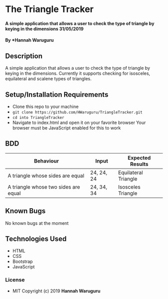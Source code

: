 # The Triangle Tracker

#### A simple application that allows a user to check the type of triangle by keying in the dimensions 31/05/2019

#### By *Hannah Waruguru

## Description
A simple application that allows a user to check the type of triangle by keying in the dimensions. Currently it supports checking for isosceles, equilateral and scalene types of triangles.

## Setup/Installation Requirements
* Clone this repo to your machine 
* `git clone https://github.com/HWaruguru/TriangleTracker.git`
* `cd into TriangleTracker`
* Navigate to index.html  and open it on your favorite browser
Your browser must be JavaScript enabled for this to work
## BDD
| Behaviour                                                                                   | Input      | Expected Results     |
|---------------------------------------------------------------------------------------------|------------|----------------------|
| A triangle whose sides are equal                                                            | 24, 24, 24 | Equilateral Triangle |
| A triangle whose two sides are equal                                                        | 24, 34, 34 | Isosceles Triangle   |
## Known Bugs
No known bugs at the moment

## Technologies Used
* HTML
* CSS
* Bootstrap
* JavaScript

### License
* MIT
Copyright (c) 2019 **Hannah Waruguru**
